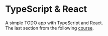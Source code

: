 # TypeScript & React

A simple TODO app with TypeScript and React.
<br>
The last section from the following [course](https://www.udemy.com/course/react-the-complete-guide-incl-redux/). 
